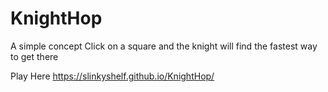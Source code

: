 # KnightHop
A simple concept
Click on a square and the knight will find the fastest way to get there

Play Here
https://slinkyshelf.github.io/KnightHop/
